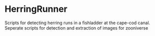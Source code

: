 # HerringRunner
Scripts for detecting herring runs in a fishladder at the cape-cod canal. Seperate scripts for detection and extraction of images for zooniverse
